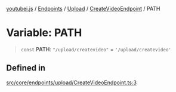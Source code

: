 [youtubei.js](../../../../../../../README.md) / [Endpoints](../../../../../README.md) / [Upload](../../../README.md) / [CreateVideoEndpoint](../README.md) / PATH

# Variable: PATH

> `const` **PATH**: `"/upload/createvideo"` = `'/upload/createvideo'`

## Defined in

[src/core/endpoints/upload/CreateVideoEndpoint.ts:3](https://github.com/LuanRT/YouTube.js/blob/305a398158a6cac82e6ef288fed4bf1661c89d52/src/core/endpoints/upload/CreateVideoEndpoint.ts#L3)
